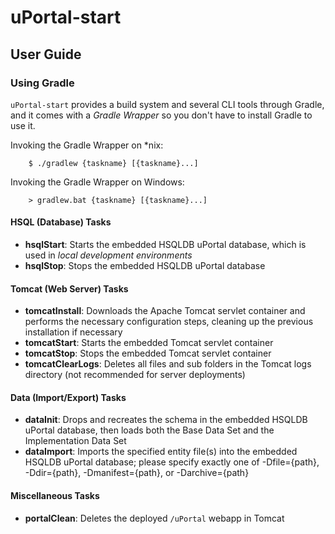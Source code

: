 # uPortal-start

## User Guide

### Using Gradle

`uPortal-start` provides a build system and several CLI tools through Gradle, and it comes with a
_Gradle Wrapper_ so you don't have to install Gradle to use it.

Invoking the Gradle Wrapper on *nix:

```
    $ ./gradlew {taskname} [{taskname}...]
```

Invoking the Gradle Wrapper on Windows:

```
    > gradlew.bat {taskname} [{taskname}...]
```

#### HSQL (Database) Tasks

- **hsqlStart**:  Starts the embedded HSQLDB uPortal database, which is used in _local development
environments_
- **hsqlStop**:  Stops the embedded HSQLDB uPortal database

#### Tomcat (Web Server) Tasks

- **tomcatInstall**:  Downloads the Apache Tomcat servlet container and performs the necessary
configuration steps, cleaning up the previous installation if necessary
- **tomcatStart**:  Starts the embedded Tomcat servlet container
- **tomcatStop**:  Stops the embedded Tomcat servlet container
- **tomcatClearLogs**:  Deletes all files and sub folders in the Tomcat logs directory (not
recommended for server deployments)

#### Data (Import/Export) Tasks

- **dataInit**:  Drops and recreates the schema in the embedded HSQLDB uPortal database, then loads
both the Base Data Set and the Implementation Data Set
- **dataImport**:  Imports the specified entity file(s) into the embedded HSQLDB uPortal database;
please specify exactly one of -Dfile={path}, -Ddir={path}, -Dmanifest={path}, or -Darchive={path}

#### Miscellaneous Tasks

- **portalClean**:  Deletes the deployed `/uPortal` webapp in Tomcat
